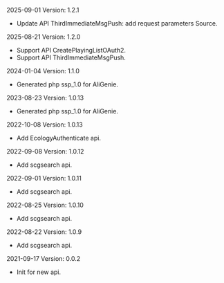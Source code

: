 2025-09-01 Version: 1.2.1
- Update API ThirdImmediateMsgPush: add request parameters Source.


2025-08-21 Version: 1.2.0
- Support API CreatePlayingListOAuth2.
- Support API ThirdImmediateMsgPush.


2024-01-04 Version: 1.1.0
- Generated php ssp_1.0 for AliGenie.

2023-08-23 Version: 1.0.13
- Generated php ssp_1.0 for AliGenie.

2022-10-08 Version: 1.0.13
- Add EcologyAuthenticate api.

2022-09-08 Version: 1.0.12
- Add scgsearch api.

2022-09-01 Version: 1.0.11
- Add scgsearch api.

2022-08-25 Version: 1.0.10
- Add scgsearch api.

2022-08-22 Version: 1.0.9
- Add scgsearch api.

2021-09-17 Version: 0.0.2
- Init for new api.


